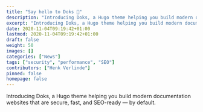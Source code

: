 ```yaml
---
title: "Say hello to Doks 👋"
description: "Introducing Doks, a Hugo theme helping you build modern documentation websites that are secure, fast, and SEO-ready — by default."
excerpt: "Introducing Doks, a Hugo theme helping you build modern documentation websites that are secure, fast, and SEO-ready — by default."
date: 2020-11-04T09:19:42+01:00
lastmod: 2020-11-04T09:19:42+01:00
draft: false
weight: 50
images: []
categories: ["News"]
tags: ["security", "performance", "SEO"]
contributors: ["Henk Verlinde"]
pinned: false
homepage: false
---
```


Introducing Doks, a Hugo theme helping you build modern documentation websites that are secure, fast, and SEO-ready — by default.
